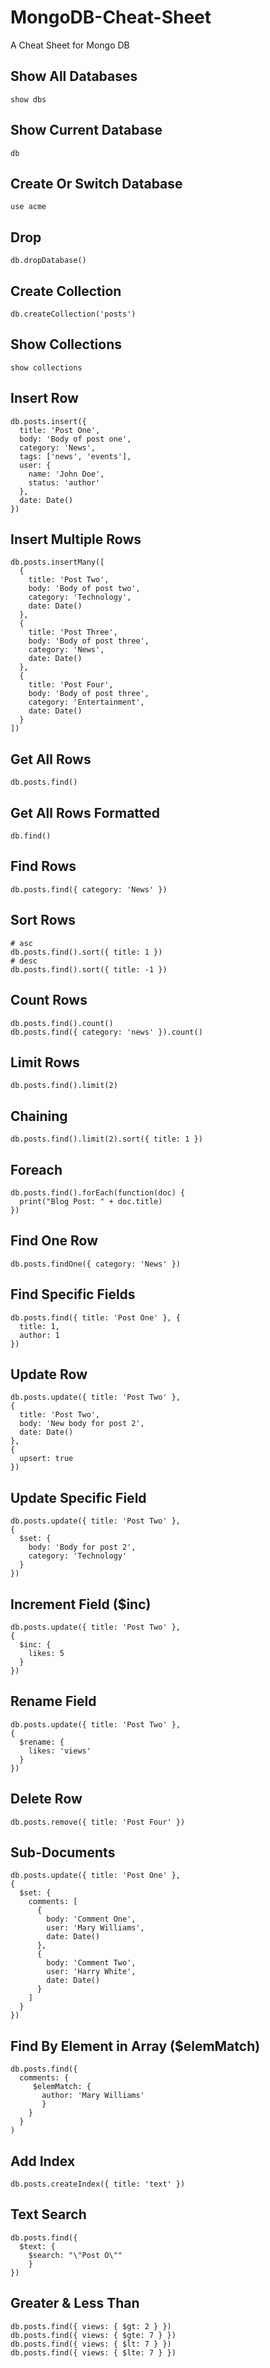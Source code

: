 # MongoDB-Cheat-Sheet
A Cheat Sheet for Mongo DB 


## Show All Databases

```
show dbs
```

## Show Current Database

```
db
```

## Create Or Switch Database

```
use acme
```

## Drop

```
db.dropDatabase()
```

## Create Collection

```
db.createCollection('posts')
```

## Show Collections

```
show collections
```

## Insert Row

```
db.posts.insert({
  title: 'Post One',
  body: 'Body of post one',
  category: 'News',
  tags: ['news', 'events'],
  user: {
    name: 'John Doe',
    status: 'author'
  },
  date: Date()
})
```

## Insert Multiple Rows

```
db.posts.insertMany([
  {
    title: 'Post Two',
    body: 'Body of post two',
    category: 'Technology',
    date: Date()
  },
  {
    title: 'Post Three',
    body: 'Body of post three',
    category: 'News',
    date: Date()
  },
  {
    title: 'Post Four',
    body: 'Body of post three',
    category: 'Entertainment',
    date: Date()
  }
])
```

## Get All Rows

```
db.posts.find()
```

## Get All Rows Formatted

```
db.find()
```

## Find Rows

```
db.posts.find({ category: 'News' })
```

## Sort Rows

```
# asc
db.posts.find().sort({ title: 1 })
# desc
db.posts.find().sort({ title: -1 })
```

## Count Rows

```
db.posts.find().count()
db.posts.find({ category: 'news' }).count()
```

## Limit Rows

```
db.posts.find().limit(2)
```

## Chaining

```
db.posts.find().limit(2).sort({ title: 1 })
```

## Foreach

```
db.posts.find().forEach(function(doc) {
  print("Blog Post: " + doc.title)
})
```

## Find One Row

```
db.posts.findOne({ category: 'News' })
```

## Find Specific Fields

```
db.posts.find({ title: 'Post One' }, {
  title: 1,
  author: 1
})
```

## Update Row

```
db.posts.update({ title: 'Post Two' },
{
  title: 'Post Two',
  body: 'New body for post 2',
  date: Date()
},
{
  upsert: true
})
```

## Update Specific Field

```
db.posts.update({ title: 'Post Two' },
{
  $set: {
    body: 'Body for post 2',
    category: 'Technology'
  }
})
```

## Increment Field (\$inc)

```
db.posts.update({ title: 'Post Two' },
{
  $inc: {
    likes: 5
  }
})
```

## Rename Field

```
db.posts.update({ title: 'Post Two' },
{
  $rename: {
    likes: 'views'
  }
})
```

## Delete Row

```
db.posts.remove({ title: 'Post Four' })
```

## Sub-Documents

```
db.posts.update({ title: 'Post One' },
{
  $set: {
    comments: [
      {
        body: 'Comment One',
        user: 'Mary Williams',
        date: Date()
      },
      {
        body: 'Comment Two',
        user: 'Harry White',
        date: Date()
      }
    ]
  }
})
```

## Find By Element in Array (\$elemMatch)

```
db.posts.find({
  comments: {
     $elemMatch: {
       author: 'Mary Williams'
       }
    }
  }
)
```

## Add Index

```
db.posts.createIndex({ title: 'text' })
```

## Text Search

```
db.posts.find({
  $text: {
    $search: "\"Post O\""
    }
})
```

## Greater & Less Than

```
db.posts.find({ views: { $gt: 2 } })
db.posts.find({ views: { $gte: 7 } })
db.posts.find({ views: { $lt: 7 } })
db.posts.find({ views: { $lte: 7 } })
```
